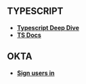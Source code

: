 ## TYPESCRIPT

- **[Typescript Deep Dive](https://basarat.gitbook.io/typescript/)**
- **[TS Docs](https://www.typescriptlang.org/docs/handbook/typescript-from-scratch.html)**

## OKTA

- **[Sign users in](https://developer.okta.com/docs/guides/sign-in-overview/main/)**
